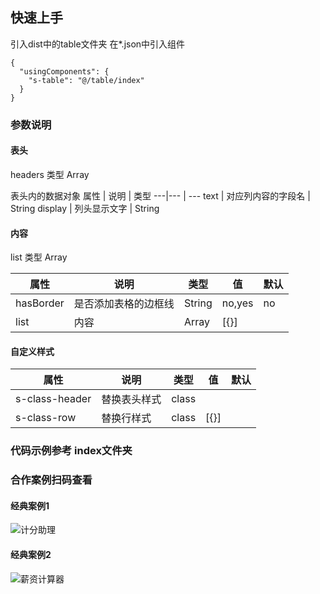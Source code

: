## 快速上手
引入dist中的table文件夹
在*.json中引入组件

```
{
  "usingComponents": {
    "s-table": "@/table/index"
  }
}

````

### 参数说明
 #### 表头
 headers 类型  Array
 
 表头内的数据对象
 属性 | 说明 | 类型
---|--- | --- 
text | 对应列内容的字段名 | String
display | 列头显示文字	|  String

#### 内容
list 类型 Array

 属性 | 说明 | 类型 | 值 | 默认
---|--- | --- | --- | ---
hasBorder | 是否添加表格的边框线 | String | no,yes | no
list | 内容 | Array | [{}] | 

#### 自定义样式

 属性 | 说明 | 类型 | 值 | 默认
---|--- | --- | --- | ---
s-class-header | 替换表头样式 | class |  | 
s-class-row | 替换行样式 | class | [{}] | 


### 代码示例参考 index文件夹

### 合作案例扫码查看

#### 经典案例1

![计分助理](./qdFromGithub.jpeg)

#### 经典案例2

![薪资计算器](./xzjsq.jpeg)